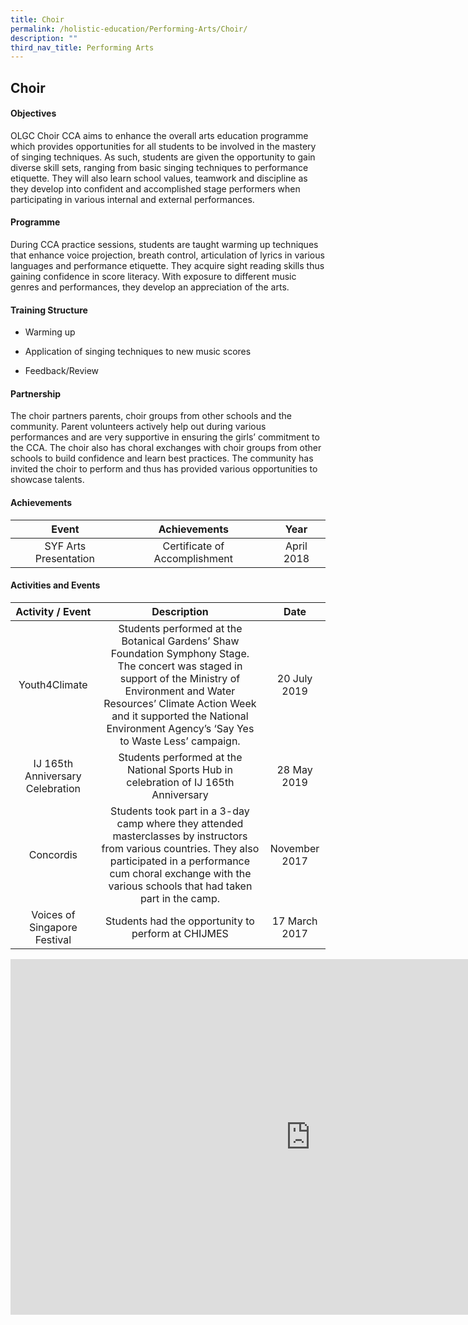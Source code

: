 ```yaml
---
title: Choir
permalink: /holistic-education/Performing-Arts/Choir/
description: ""
third_nav_title: Performing Arts
---
```

## Choir

#### Objectives

OLGC Choir CCA aims to enhance the overall arts education programme which provides opportunities for all students to be involved in the mastery of singing techniques. As such, students are given the opportunity to gain diverse skill sets, ranging from basic singing techniques to performance etiquette. They will also learn school values, teamwork and discipline as they develop into confident and accomplished stage performers when participating in various internal and external performances.  

#### Programme


During CCA practice sessions, students are taught warming up techniques that enhance voice projection, breath control, articulation of lyrics in various languages and performance etiquette. They acquire sight reading skills thus gaining confidence in score literacy. With exposure to different music genres and performances, they develop an appreciation of the arts.&nbsp;

#### Training Structure

*   Warming up  
    
*   Application of singing techniques to new music scores  
    
*   Feedback/Review  
    

#### Partnership


The choir partners parents, choir groups from other schools and the community. Parent volunteers actively help out during various performances and are very supportive in ensuring the girls’ commitment to the CCA. The choir also has choral exchanges with choir groups from other schools to build confidence and learn best practices. The community has invited the choir to perform and thus has provided various opportunities to showcase talents.

#### Achievements

|         Event         |          Achievements         |    Year    |
|:---------------------:|:-----------------------------:|:----------:|
| SYF Arts Presentation | Certificate of Accomplishment | April 2018 |

#### Activities and Events

|         Activity / Event         |                                                                                                                                  Description                                                                                                                                 |      Date      |
|:--------------------------------:|:----------------------------------------------------------------------------------------------------------------------------------------------------------------------------------------------------------------------------------------------------------------------------:|:--------------:|
| Youth4Climate                    | Students performed at the Botanical Gardens’ Shaw Foundation Symphony Stage. The concert was staged in support of the Ministry of Environment and Water Resources’ Climate Action Week and it  supported the National Environment Agency’s ‘Say Yes to Waste Less’ campaign. |  20 July 2019  |
| IJ 165th Anniversary Celebration | Students performed at the National Sports Hub in celebration of IJ 165th Anniversary                                                                                                                                                                                         |   28 May 2019  |
| Concordis                        | Students took part in a 3-day camp where they attended masterclasses by instructors from various countries. They also participated in a performance cum choral exchange with the various schools that had taken part in the camp.                                            |  November 2017 |
|  Voices of Singapore Festival    | Students had the opportunity to perform at CHIJMES                                                                                                                                                                                                                           |  17 March 2017 |

<iframe allowfullscreen="true" height="569" width="960" frameborder="0" src="https://docs.google.com/presentation/d/e/2PACX-1vSmMKad3aXTFHiyH_Z9Cko3STTh5w8uEGzaZNqWgmwICTxHhZDAtlDm0c7PA24nZK5qeFMO6cMnkGmU/embed?start=false&amp;loop=false&amp;delayms=3000"></iframe>




